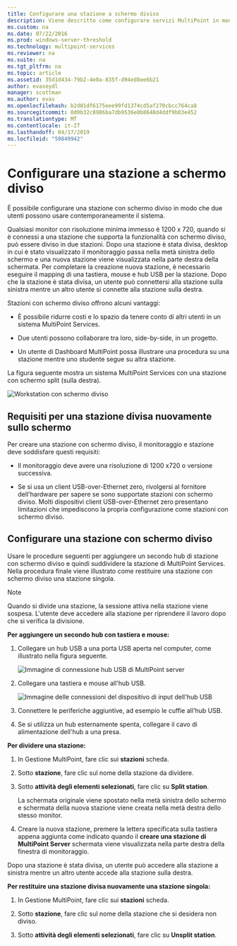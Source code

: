```yaml
---
title: Configurare una stazione a schermo diviso
description: Viene descritto come configurare servizi MultiPoint in modo che due utenti possono condividere un singolo sistema
ms.custom: na
ms.date: 07/22/2016
ms.prod: windows-server-threshold
ms.technology: multipoint-services
ms.reviewer: na
ms.suite: na
ms.tgt_pltfrm: na
ms.topic: article
ms.assetid: 35d1d434-79b2-4e0a-835f-d94ed8ee6b21
author: evaseydl
manager: scottman
ms.author: evas
ms.openlocfilehash: b2d01df6175eee99fd1374cd5af270cbcc764ca8
ms.sourcegitcommit: 0d0b32c8986ba7db9536e0b8648d4ddf9b03e452
ms.translationtype: MT
ms.contentlocale: it-IT
ms.lasthandoff: 04/17/2019
ms.locfileid: "59849942"
---
```

# <a name="set-up-a-split-screen-station"></a>Configurare una stazione a schermo diviso
È possibile configurare una stazione con schermo diviso in modo che due utenti possono usare contemporaneamente il sistema.

Qualsiasi monitor con risoluzione minima immesso è 1200 x 720, quando si è connessi a una stazione che supporta la funzionalità con schermo diviso, può essere diviso in due stazioni. Dopo una stazione è stata divisa, desktop in cui è stato visualizzato il monitoraggio passa nella metà sinistra dello schermo e una nuova stazione viene visualizzata nella parte destra della schermata. Per completare la creazione nuova stazione, è necessario eseguire il mapping di una tastiera, mouse e hub USB per la stazione. Dopo che la stazione è stata divisa, un utente può connettersi alla stazione sulla sinistra mentre un altro utente si connette alla stazione sulla destra.  
  
Stazioni con schermo diviso offrono alcuni vantaggi:  
  
-   È possibile ridurre costi e lo spazio da tenere conto di altri utenti in un sistema MultiPoint Services.  
  
-   Due utenti possono collaborare tra loro, side-by-side, in un progetto.  
  
-   Un utente di Dashboard MultiPoint possa illustrare una procedura su una stazione mentre uno studente segue su altra stazione.  
  
La figura seguente mostra un sistema MultiPoint Services con una stazione con schermo split (sulla destra).  
  
![Workstation con schermo diviso](./media/WMS_diagram3.gif)  
   
## <a name="requirements-for-a-split-screen-station"></a>Requisiti per una stazione divisa nuovamente sullo schermo  
Per creare una stazione con schermo diviso, il monitoraggio e stazione deve soddisfare questi requisiti:  
  
-   Il monitoraggio deve avere una risoluzione di 1200 x720 o versione successiva.  
  
-   Se si usa un client USB-over-Ethernet zero, rivolgersi al fornitore dell'hardware per sapere se sono supportate stazioni con schermo diviso. Molti dispositivi client USB-over-Ethernet zero presentano limitazioni che impediscono la propria configurazione come stazioni con schermo diviso.  
  
## <a name="setting-up-a-split-screen-station"></a>Configurare una stazione con schermo diviso  
Usare le procedure seguenti per aggiungere un secondo hub di stazione con schermo diviso e quindi suddividere la stazione di MultiPoint Services. Nella procedura finale viene illustrato come restituire una stazione con schermo diviso una stazione singola.  
  
> [!NOTE]  
> Quando si divide una stazione, la sessione attiva nella stazione viene sospesa. L'utente deve accedere alla stazione per riprendere il lavoro dopo che si verifica la divisione.  
  
**Per aggiungere un secondo hub con tastiera e mouse:**  
  
1.  Collegare un hub USB a una porta USB aperta nel computer, come illustrato nella figura seguente.  
  
    ![Immagine di connessione hub USB di MultiPoint server](./media/WMSUSBHubConnection.gif)  
  
2.  Collegare una tastiera e mouse all'hub USB.  
  
    ![Immagine delle connessioni del dispositivo di input dell'hub USB](./media/WMSUSBDeviceConnection.gif)  
  
3.  Connettere le periferiche aggiuntive, ad esempio le cuffie all'hub USB.  
  
4.  Se si utilizza un hub esternamente spenta, collegare il cavo di alimentazione dell'hub a una presa.  
  
**Per dividere una stazione:**  
  
1.  In Gestione MultiPoint, fare clic sui **stazioni** scheda.  
  
2.  Sotto **stazione**, fare clic sul nome della stazione da dividere.  
  
3.  Sotto **attività degli elementi selezionati**, fare clic su **Split station**.  
  
    La schermata originale viene spostato nella metà sinistra dello schermo e schermata della nuova stazione viene creata nella metà destra dello stesso monitor.  
  
4.  Creare la nuova stazione, premere la lettera specificata sulla tastiera appena aggiunta come indicato quando il **creare una stazione di MultiPoint Server** schermata viene visualizzata nella parte destra della finestra di monitoraggio.  
  
Dopo una stazione è stata divisa, un utente può accedere alla stazione a sinistra mentre un altro utente accede alla stazione sulla destra.  
  
**Per restituire una stazione divisa nuovamente una stazione singola:**  
  
1.  In Gestione MultiPoint, fare clic sui **stazioni** scheda.  
  
2.  Sotto **stazione**, fare clic sul nome della stazione che si desidera non diviso.  
  
3.  Sotto **attività degli elementi selezionati**, fare clic su **Unsplit station**.